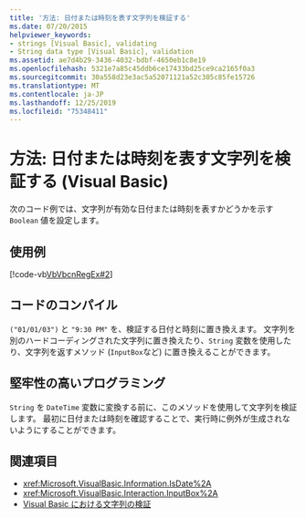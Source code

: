 ```yaml
---
title: '方法: 日付または時刻を表す文字列を検証する'
ms.date: 07/20/2015
helpviewer_keywords:
- strings [Visual Basic], validating
- String data type [Visual Basic], validation
ms.assetid: ae7d4b29-3436-4032-bdbf-4650eb1c8e19
ms.openlocfilehash: 5321e7a85c45ddb6ce17433bd25ce9ca2165f0a3
ms.sourcegitcommit: 30a558d23e3ac5a52071121a52c305c85fe15726
ms.translationtype: MT
ms.contentlocale: ja-JP
ms.lasthandoff: 12/25/2019
ms.locfileid: "75348411"
---
```

# <a name="how-to-validate-strings-that-represent-dates-or-times-visual-basic"></a>方法: 日付または時刻を表す文字列を検証する (Visual Basic)
次のコード例では、文字列が有効な日付または時刻を表すかどうかを示す `Boolean` 値を設定します。  
  
## <a name="example"></a>使用例  
 [!code-vb[VbVbcnRegEx#2](~/samples/snippets/visualbasic/VS_Snippets_VBCSharp/VbVbcnRegEx/VB/Class1.vb#2)]  
  
## <a name="compile-the-code"></a>コードのコンパイル  
 `("01/01/03")` と `"9:30 PM"` を、検証する日付と時刻に置き換えます。 文字列を別のハードコーディングされた文字列に置き換えたり、`String` 変数を使用したり、文字列を返すメソッド (`InputBox`など) に置き換えることができます。  
  
## <a name="robust-programming"></a>堅牢性の高いプログラミング  
 `String` を `DateTime` 変数に変換する前に、このメソッドを使用して文字列を検証します。 最初に日付または時刻を確認することで、実行時に例外が生成されないようにすることができます。  
  
## <a name="see-also"></a>関連項目

- <xref:Microsoft.VisualBasic.Information.IsDate%2A>
- <xref:Microsoft.VisualBasic.Interaction.InputBox%2A>
- [Visual Basic における文字列の検証](../../../../visual-basic/programming-guide/language-features/strings/validating-strings.md)
